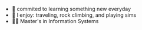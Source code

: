 - 🌱 commited to learning something new everyday
- 💫 I enjoy: traveling, rock climbing, and playing sims
- 👩‍🎓 Master's in Information Systems
